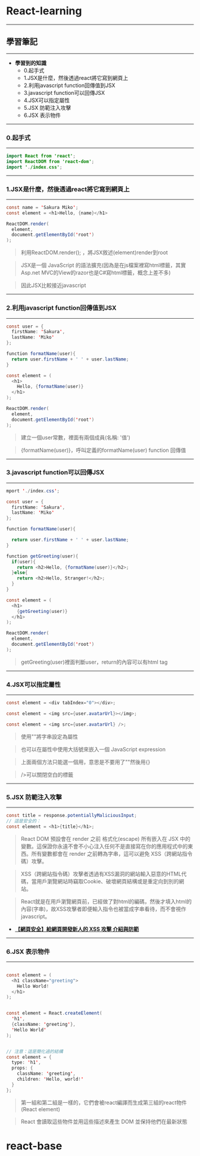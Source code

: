 # React-learning

***
## 學習筆記
***

* **學習到的知識**
  * 0.起手式
  * 1.JSX是什麼，然後透過react將它寫到網頁上
  * 2.利用javascript function回傳值到JSX
  * 3.javascript function可以回傳JSX
  * 4.JSX可以指定屬性
  * 5.JSX 防範注入攻擊
  * 6.JSX 表示物件


***
### 0.起手式
***

```java
import React from 'react';
import ReactDOM from 'react-dom';
import './index.css';
```


***
### 1.JSX是什麼，然後透過react將它寫到網頁上
***

```java
const name = 'Sakura Miko';
const element = <h1>Hello, {name}</h1>

ReactDOM.render(
  element,
  document.getElementById('root')
);
```

> 利用ReactDOM.render(); ，將JSX敘述(element)render到root

> JSX是一個 JavaScript 的語法擴充(因為是在js檔案裡寫html標籤，其實Asp.net MVC的View的razor也是C#寫html標籤，概念上差不多)

> 因此JSX比較接近javascript


***
### 2.利用javascript function回傳值到JSX
***

```java
const user = {
  firstName: 'Sakura',
  lastName: 'Miko'
};

function formatName(user){
  return user.firstName + ' ' + user.lastName;
}

const element = (
  <h1>
    Hello, {formatName(user)}
  </h1>
);

ReactDOM.render(
  element,
  document.getElementById('root')
);
```

> 建立一個user常數，裡面有兩個成員(名稱: '值')

> {formatName(user)}，呼叫定義的formatName(user) function 回傳值


***
### 3.javascript function可以回傳JSX
***

```java
mport './index.css';

const user = {
  firstName: 'Sakura',
  lastName: 'Miko'
};

function formatName(user){

  return user.firstName + ' ' + user.lastName;
}

function getGreeting(user){
  if(user){
    return <h2>Hello, {formatName(user)}</h2>;
  }else{
    return <h2>Hello, Stranger!</h2>;
  }
}

const element = (
  <h1>
    {getGreeting(user)}
  </h1>
);

ReactDOM.render(
  element,
  document.getElementById('root')
);
```

> getGreeting(user)裡面判斷user，return的內容可以有html tag

***
### 4.JSX可以指定屬性
***

```java
const element = <div tabIndex="0"></div>;

const element = <img src={user.avatarUrl}></img>;

const element = <img src={user.avatarUrl} />;
```

> 使用""將字串設定為屬性

> 也可以在屬性中使用大括號來嵌入一個 JavaScript expression

> 上面兩個方法只能選一個用，意思是不要用了""然後用{}

> />可以關閉空白的標籤

***
### 5.JSX 防範注入攻擊
***

```java
const title = response.potentiallyMaliciousInput;
// 這是安全的：
const element = <h1>{title}</h1>;
```

> React DOM 預設會在 render 之前 格式化(escape) 所有嵌入在 JSX 中的變數。這保證你永遠不會不小心注入任何不是直接寫在你的應用程式中的東西。所有變數都會在 render 之前轉為字串，這可以避免 XSS（跨網站指令碼）攻擊。

> XSS（跨網站指令碼）攻擊者透過有XSS漏洞的網站輸入惡意的HTML代碼，當用戶瀏覽網站時竊取Cookie、破壞網頁結構或是重定向到別的網站。

> React就是在用戶瀏覽網頁前，已經做了對html的編碼，然後才填入html的內容(字串)，故XSS攻擊者即便輸入指令也被當成字串看待，而不會視作javascript。


* **[【網頁安全】給網頁開發新人的 XSS 攻擊 介紹與防範](https://forum.gamer.com.tw/Co.php?bsn=60292&sn=11267)**

***
### 6.JSX 表示物件
***

```java

const element = (
  <h1 className="greeting">
    Hello World!
  </h1>
);


const element = React.createElement(
  'h1',
  {className: 'greeting'},
  'Hello World'
);


// 注意：這是簡化過的結構
const element = {
  type: 'h1',
  props: {
    className: 'greeting',
    children: 'Hello, world!'
  }
};
```

> 第一組和第二組是一樣的，它們會被react編譯而生成第三組的react物件(React element)

> React 會讀取這些物件並用這些描述來產生 DOM 並保持他們在最新狀態

# react-base
